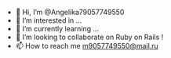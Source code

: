 - 👋 Hi, I’m @Angelika79057749550
- 👀 I’m interested in ...
- 🌱 I’m currently learning ...
- 💞️ I’m looking to collaborate on Ruby on Rails ! 
- 📫 How to reach me   m9057749550@mail.ru 

<!---
Angelika79057749550/Angelika79057749550 is a ✨ special ✨ repository because its `README.md` (this file) appears on your GitHub profile.
You can click the Preview link to take a look at your changes.
--->
